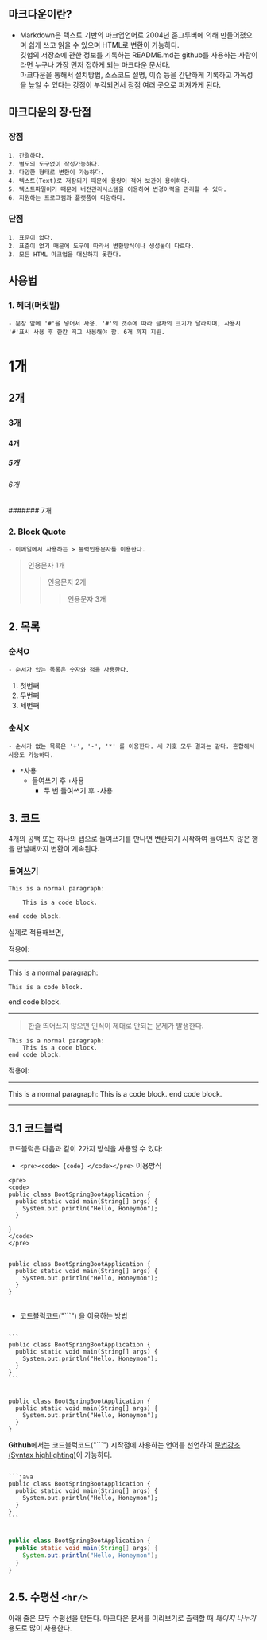 ## 마크다운이란?
  -  Markdown은 텍스트 기반의 마크업언어로 2004년 존그루버에 의해 만들어졌으며 쉽게 쓰고 읽을 수 있으며 HTML로 변환이 가능하다.  
깃헙의 저장소에 관한 정보를 기록하는 README.md는 github를 사용하는 사람이라면 누구나 가장 먼저 접하게 되는 마크다운 문서다.  
마크다운을 통해서 설치방법, 소스코드 설명, 이슈 등을 간단하게 기록하고 가독성을 높일 수 있다는 강점이 부각되면서 점점 여러 곳으로 퍼져가게 된다.

## 마크다운의 장·단점
  ### 장점
    1. 간결하다.
    2. 별도의 도구없이 작성가능하다.
    3. 다양한 형태로 변환이 가능하다.
    4. 텍스트(Text)로 저장되기 때문에 용량이 적어 보관이 용이하다.
    5. 텍스트파일이기 때문에 버전관리시스템을 이용하여 변경이력을 관리할 수 있다.
    6. 지원하는 프로그램과 플랫폼이 다양하다.
   ### 단점
    1. 표준이 없다.
    2. 표준이 없기 때문에 도구에 따라서 변환방식이나 생성물이 다르다.
    3. 모든 HTML 마크업을 대신하지 못한다.
    
## 사용법
  ### 1. 헤더(머릿말)
    - 문장 앞에 '#'을 넣어서 사용. '#'의 갯수에 따라 글자의 크기가 달라지며, 사용시 '#'표시 사용 후 한칸 띄고 사용해야 함. 6개 까지 지원.  
# 1개
## 2개
### 3개
#### 4개
##### 5개
###### 6개
####### 7개
  ### 2. Block Quote
    - 이메일에서 사용하는 > 블럭인용문자를 이용한다.
> 인용문자 1개
>	> 인용문자 2개
>	>	> 인용문자 3개

## 2. 목록
  ### 순서O
    - 순서가 있는 목록은 숫자와 점을 사용한다.
1. 첫번째
2. 두번째
3. 세번째
  ### 순서X
    - 순서가 없는 목록은 '+', '-', '*' 를 이용한다. 세 기호 모두 결과는 같다. 혼합해서 사용도 가능하다.
* `*`사용
  + 들여쓰기 후 `+`사용
    - 두 번 들여쓰기 후 `-`사용  
## 3. 코드
4개의 공백 또는 하나의 탭으로 들여쓰기를 만나면 변환되기 시작하여 들여쓰지 않은 행을 만날때까지 변환이 계속된다.

### 들여쓰기
```
This is a normal paragraph:

    This is a code block.
    
end code block.
```

실제로 적용해보면,

적용예:

*****
This is a normal paragraph:

    This is a code block.

end code block.
*****

> 한줄 띄어쓰지 않으면 인식이 제대로 안되는 문제가 발생한다.

```
This is a normal paragraph:
    This is a code block.
end code block.
```

적용예:

*****
This is a normal paragraph:
    This is a code block.
end code block.
*****

## 3.1 코드블럭
코드블럭은 다음과 같이 2가지 방식을 사용할 수 있다:

* `<pre><code> {code} </code></pre>` 이용방식

```
<pre>
<code>
public class BootSpringBootApplication {
  public static void main(String[] args) {
    System.out.println("Hello, Honeymon");
  }

}
</code>
</pre>
```

<pre>
<code>
public class BootSpringBootApplication {
  public static void main(String[] args) {
    System.out.println("Hello, Honeymon");
  }
}
</code>
</pre>

* 코드블럭코드("\```") 을 이용하는 방법

<pre>
<code>
```
public class BootSpringBootApplication {
  public static void main(String[] args) {
    System.out.println("Hello, Honeymon");
  }
}
```
</code>
</pre>

```
public class BootSpringBootApplication {
  public static void main(String[] args) {
    System.out.println("Hello, Honeymon");
  }
}
```

**Github**에서는 코드블럭코드("\```") 시작점에 사용하는 언어를 선언하여 [문법강조(Syntax highlighting)](https://docs.github.com/en/github/writing-on-github/creating-and-highlighting-code-blocks#syntax-highlighting)이 가능하다.

<pre>
<code>
```java
public class BootSpringBootApplication {
  public static void main(String[] args) {
    System.out.println("Hello, Honeymon");
  }
}
```
</code>
</pre>

```java
public class BootSpringBootApplication {
  public static void main(String[] args) {
    System.out.println("Hello, Honeymon");
  }
}
```


## 2.5. 수평선 ```<hr/>```
아래 줄은 모두 수평선을 만든다. 마크다운 문서를 미리보기로 출력할 때 *페이지 나누기* 용도로 많이 사용한다.
